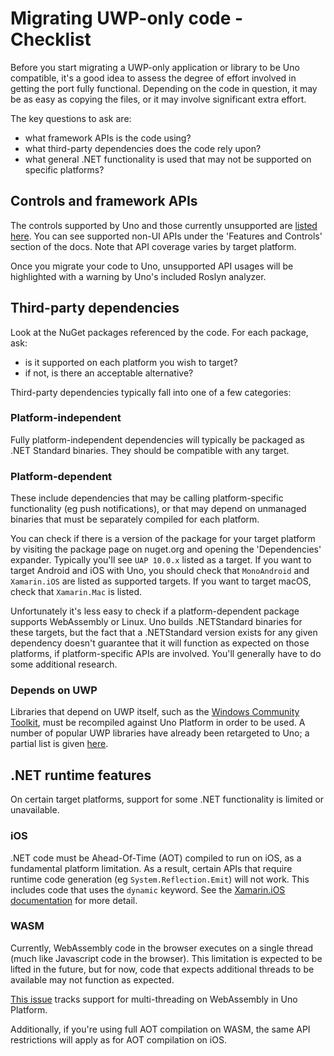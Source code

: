# Migrating UWP-only code - Checklist

Before you start migrating a UWP-only application or library to be Uno compatible, it's a good idea to assess the degree of effort involved in getting the port fully functional. Depending on the code in question, it may be as easy as copying the files, or it may involve significant extra effort.

The key questions to ask are:

 - what framework APIs is the code using?
 - what third-party dependencies does the code rely upon?
 - what general .NET functionality is used that may not be supported on specific platforms?

## Controls and framework APIs

The controls supported by Uno and those currently unsupported are [listed here](implemented-views.md). You can see supported non-UI APIs under the 'Features and Controls' section of the docs. Note that API coverage varies by target platform.

Once you migrate your code to Uno, unsupported API usages will be highlighted with a warning by Uno's included Roslyn analyzer.

## Third-party dependencies

Look at the NuGet packages referenced by the code. For each package, ask:

 - is it supported on each platform you wish to target?
 - if not, is there an acceptable alternative?

Third-party dependencies typically fall into one of a few categories:

### Platform-independent

Fully platform-independent dependencies will typically be packaged as .NET Standard binaries. They should be compatible with any target.

### Platform-dependent

These include dependencies that may be calling platform-specific functionality (eg push notifications), or that may depend on unmanaged binaries that must be separately compiled for each platform.

You can check if there is a version of the package for your target platform by visiting the package page on nuget.org and opening the 'Dependencies' expander. Typically you'll see `UAP 10.0.x` listed as a target. If you want to target Android and iOS with Uno, you should check that `MonoAndroid` and `Xamarin.iOS` are listed as supported targets. If you want to target macOS, check that `Xamarin.Mac` is listed.

Unfortunately it's less easy to check if a platform-dependent package supports WebAssembly or Linux. Uno builds .NETStandard binaries for these targets, but the fact that a .NETStandard version exists for any given dependency doesn't guarantee that it will function as expected on those platforms, if platform-specific APIs are involved. You'll generally have to do some additional research.

### Depends on UWP

Libraries that depend on UWP itself, such as the [Windows Community Toolkit](https://docs.microsoft.com/en-us/windows/communitytoolkit/), must be recompiled against Uno Platform in order to be used. A number of popular UWP libraries have already been retargeted to Uno; a partial list is given [here](https://github.com/unoplatform/Uno#uno-features).

## .NET runtime features

On certain target platforms, support for some .NET functionality is limited or unavailable.

### iOS

.NET code must be Ahead-Of-Time (AOT) compiled to run on iOS, as a fundamental platform limitation. As a result, certain APIs that require runtime code generation (eg `System.Reflection.Emit`) will not work. This includes code that uses the `dynamic` keyword. See the [Xamarin.iOS documentation](https://docs.microsoft.com/en-us/xamarin/ios/internals/limitations) for more detail.

### WASM

Currently, WebAssembly code in the browser executes on a single thread (much like Javascript code in the browser). This limitation is expected to be lifted in the future, but for now, code that expects additional threads to be available may not function as expected.

[This issue](https://github.com/unoplatform/uno/issues/2302) tracks support for multi-threading on WebAssembly in Uno Platform.

Additionally, if you're using full AOT compilation on WASM, the same API restrictions will apply as for AOT compilation on iOS.